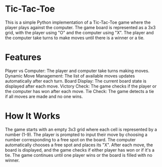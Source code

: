 # Tic-Tac-Toe
This is a simple Python implementation of a Tic-Tac-Toe game where the player plays against the computer. The game board is represented as a 3x3 grid, with the player using "O" and the computer using "X". The player and the computer take turns to make moves until there is a winner or a tie.
# Features
Player vs Computer: The player and computer take turns making moves.
Dynamic Move Management: The list of available moves updates automatically after each turn.
Board Display: The current board state is displayed after each move.
Victory Check: The game checks if the player or the computer has won after each move.
Tie Check: The game detects a tie if all moves are made and no one wins.
# How It Works
The game starts with an empty 3x3 grid where each cell is represented by a number (1-9).
The player is prompted to input their move by choosing a number corresponding to a free spot on the board.
The computer automatically chooses a free spot and places its "X".
After each move, the board is displayed, and the game checks if either player has won or if it's a tie.
The game continues until one player wins or the board is filled with no winner.
